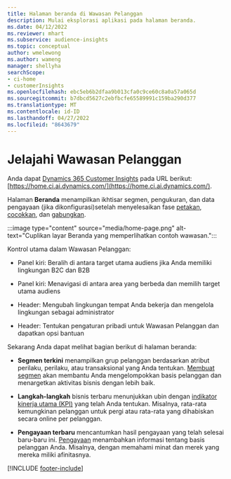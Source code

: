 ```yaml
---
title: Halaman beranda di Wawasan Pelanggan
description: Mulai eksplorasi aplikasi pada halaman beranda.
ms.date: 04/12/2022
ms.reviewer: mhart
ms.subservice: audience-insights
ms.topic: conceptual
author: wmelewong
ms.author: wameng
manager: shellyha
searchScope:
- ci-home
- customerInsights
ms.openlocfilehash: ebc5eb6b2dfaa9b013cfa0c9ce60c8a0a57a065d
ms.sourcegitcommit: b7dbcd5627c2ebfbcfe65589991c159ba290d377
ms.translationtype: MT
ms.contentlocale: id-ID
ms.lasthandoff: 04/27/2022
ms.locfileid: "8643679"
---
```

# <a name="explore-customer-insights"></a>Jelajahi Wawasan Pelanggan

Anda dapat [Dynamics 365 Customer Insights](https://home.ci.ai.dynamics.com/) pada URL berikut: [https://home.ci.ai.dynamics.com/](https://home.ci.ai.dynamics.com/).

Halaman **Beranda** menampilkan ikhtisar segmen, pengukuran, dan data pengayaan (jika dikonfigurasi)setelah menyelesaikan fase [petakan](map-entities.md), [cocokkan](match-entities.md), dan [gabungkan](merge-entities.md).

:::image type="content" source="media/home-page.png" alt-text="Cuplikan layar Beranda yang memperlihatkan contoh wawasan.":::

Kontrol utama dalam Wawasan Pelanggan:

- Panel kiri: Beralih di antara target utama audiens jika Anda memiliki lingkungan B2C dan B2B

- Panel kiri: Menavigasi di antara area yang berbeda dan memilih target utama audiens

- Header: Mengubah lingkungan tempat Anda bekerja dan mengelola lingkungan sebagai administrator

- Header: Tentukan pengaturan pribadi untuk Wawasan Pelanggan dan dapatkan opsi bantuan

Sekarang Anda dapat melihat bagian berikut di halaman beranda:

- **Segmen terkini** menampilkan grup pelanggan berdasarkan atribut perilaku, perilaku, atau transaksional yang Anda tentukan. [Membuat segmen](segments.md) akan membantu Anda mengelompokkan basis pelanggan dan menargetkan aktivitas bisnis dengan lebih baik.

- **Langkah-langkah** bisnis terbaru menunjukkan ubin dengan [indikator kinerja utama (KPI)](measures.md) yang telah Anda tentukan. Misalnya, rata-rata kemungkinan pelanggan untuk pergi atau rata-rata yang dihabiskan secara online per pelanggan.

- **Pengayaan terbaru** mencantumkan hasil pengayaan yang telah selesai baru-baru ini. [Pengayaan](enrichment-hub.md) menambahkan informasi tentang basis pelanggan Anda. Misalnya, dengan memahami minat dan merek yang mereka miliki afinitasnya.


[!INCLUDE [footer-include](includes/footer-banner.md)]
